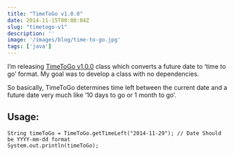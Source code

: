 ```yaml
---
title: "TimeToGo v1.0.0"
date: 2014-11-15T00:00:04Z
slug: "timetogo-v1"
description: ''
image: '/images/blog/time-to-go.jpg'
tags: ['java']
---
```

I’m releasing [TimeToGo v1.0.0](https://github.com/nitesh-/TimeToGo) class which converts a future date to ‘time to go’ format. My goal was to develop a class with no dependencies.

So basically, TimeToGo determines time left between the current date and a future date very much like ‘10 days to go or 1 month to go’.

## Usage:

    String timeToGo = TimeToGo.getTimeLeft("2014-11-29"); // Date Should be YYYY-mm-dd format
    System.out.println(timeToGo);